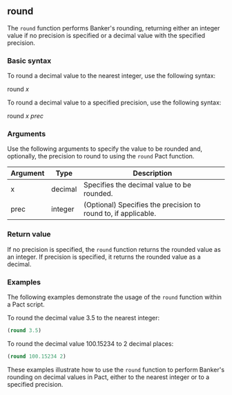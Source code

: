 ## round
The `round` function performs Banker's rounding, returning either an integer value if no precision is specified or a decimal value with the specified precision.

### Basic syntax

To round a decimal value to the nearest integer, use the following syntax:

round *x*

To round a decimal value to a specified precision, use the following syntax:

round *x* *prec*

### Arguments

Use the following arguments to specify the value to be rounded and, optionally, the precision to round to using the `round` Pact function.

| Argument | Type | Description |
| --- | --- | --- |
| x | decimal | Specifies the decimal value to be rounded. |
| prec | integer | (Optional) Specifies the precision to round to, if applicable. |

### Return value

If no precision is specified, the `round` function returns the rounded value as an integer. If precision is specified, it returns the rounded value as a decimal.

### Examples

The following examples demonstrate the usage of the `round` function within a Pact script.

To round the decimal value 3.5 to the nearest integer:

```lisp
(round 3.5)
```

To round the decimal value 100.15234 to 2 decimal places:

```lisp
(round 100.15234 2)
```

These examples illustrate how to use the `round` function to perform Banker's rounding on decimal values in Pact, either to the nearest integer or to a specified precision.
